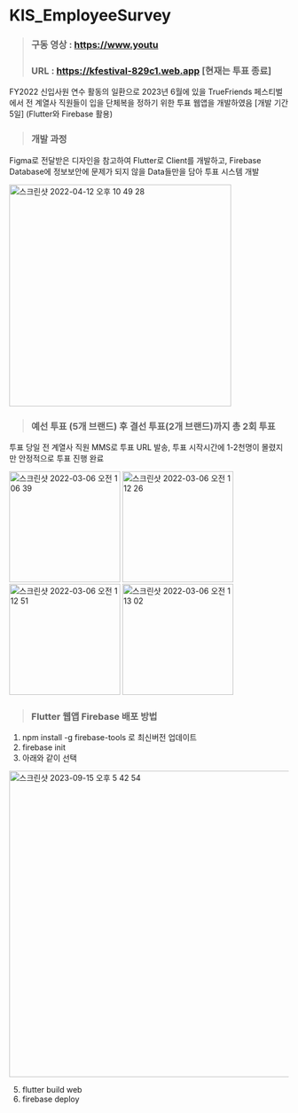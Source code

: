 # KIS_EmployeeSurvey

> ### 구동 영상 : https://www.youtu
> ### URL : https://kfestival-829c1.web.app  [현재는 투표 종료]

FY2022 신입사원 연수 활동의 일환으로 2023년 6월에 있을 TrueFriends 페스티벌에서 전 계열사 직원들이 입을 단체복을 정하기 위한 투표 웹앱을 개발하였음
[개발 기간 5일]
(Flutter와 Firebase 활용)




> ### 개발 과정
Figma로 전달받은 디자인을 참고하여 Flutter로 Client를 개발하고,
Firebase Database에 정보보안에 문제가 되지 않을 Data들만을 담아 투표 시스템 개발 

<img width="400" alt="스크린샷 2022-04-12 오후 10 49 28" src="https://user-images.githubusercontent.com/75043852/162977548-9438a3d7-dd6e-4bc1-996f-5456651807dc.png">

> ### 예선 투표 (5개 브랜드) 후 결선 투표(2개 브랜드)까지 총 2회 투표
투표 당일 전 계열사 직원 MMS로 투표 URL 발송, 투표 시작시간에 1-2천명이 몰렸지만 안정적으로 투표 진행 완료


<p>
<img width="200" alt="스크린샷 2022-03-06 오전 1 06 39" src="https://user-images.githubusercontent.com/75043852/156891174-b8ec6761-fbe4-4c93-b51a-afb4d78d25d0.png">
<img width="200" alt="스크린샷 2022-03-06 오전 1 12 26" src="https://user-images.githubusercontent.com/75043852/156891393-3d3fa7a9-bc43-4521-9349-520413f2109f.png">
<img width="200" alt="스크린샷 2022-03-06 오전 1 12 51" src="https://user-images.githubusercontent.com/75043852/156891398-ee6627bf-78c7-48af-965a-fc429078bf96.png">
<img width="200" alt="스크린샷 2022-03-06 오전 1 13 02" src="https://user-images.githubusercontent.com/75043852/156891401-61217d85-6b98-4603-a2d8-ded7b2c5078b.png">
</p>

> ### Flutter 웹앱 Firebase 배포 방법
  1. npm install -g firebase-tools 로 최신버전 업데이트
  2. firebase init
  3. 아래와 같이 선택
<img width="552" alt="스크린샷 2023-09-15 오후 5 42 54" src="https://github.com/caumannerman/KIS_EmployeeSurvey/assets/75043852/5441e549-5f7e-425a-b0b7-a6c8d83bdc8c">

  5. flutter build web
  6. firebase deploy

